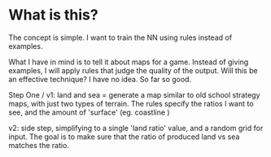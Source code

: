 What is this?
=============

The concept is simple.  I want to train the NN using rules instead of examples.

What I have in mind is to tell it about maps for a game.  Instead of giving examples, 
I will apply rules that judge the quality of the output.  Will this be an effective 
technique?  I have no idea.  So far so good.

Step One / v1: land and sea = generate a map similar to old school strategy maps, 
    with just two types of terrain.  The rules specify the ratios I want to see,
    and the amount of 'surface' (eg. coastline )

v2: side step, simplifying to a single 'land ratio' value, 
    and a random grid for input.  The goal is to make sure 
    that the ratio of produced land vs sea matches the ratio.
